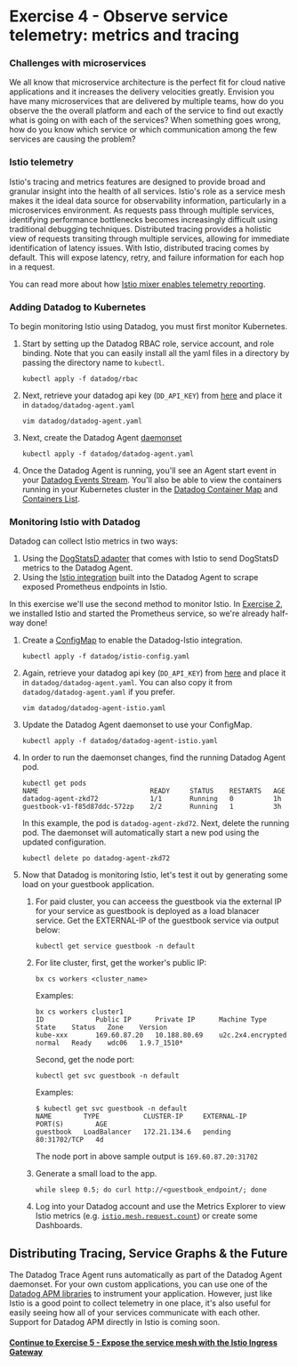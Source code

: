 # Exercise 4 - Observe service telemetry: metrics and tracing

### Challenges with microservices

We all know that microservice architecture is the perfect fit for cloud native applications and it increases the delivery velocities greatly.   Envision you have many microservices that are delivered by multiple teams, how do you observe the the overall platform and each of the service to find out exactly what is going on with each of the services?  When something goes wrong, how do you know which service or which communication among the few services are causing the problem?

### Istio telemetry

Istio's tracing and metrics features are designed to provide broad and granular insight into the health of all services. Istio's role as a service mesh makes it the ideal data source for observability information, particularly in a microservices environment. As requests pass through multiple services, identifying performance bottlenecks becomes increasingly difficult using traditional debugging techniques. Distributed tracing provides a holistic view of requests transiting through multiple services, allowing for immediate identification of latency issues. With Istio, distributed tracing comes by default. This will expose latency, retry, and failure information for each hop in a request.

You can read more about how [Istio mixer enables telemetry reporting](https://istio.io/docs/concepts/policy-and-control/mixer.html).

### Adding Datadog to Kubernetes

To begin monitoring Istio using Datadog, you must first monitor Kubernetes.

1. Start by setting up the Datadog RBAC role, service account, and role binding. Note that you can easily install all the yaml files in a directory by passing the directory name to `kubectl`.
   ```console
   kubectl apply -f datadog/rbac
   ```
2. Next, retrieve your datadog api key (``DD_API_KEY``) from [here](https://app.datadoghq.com/account/settings#agent/kubernetes) and place it in ``datadog/datadog-agent.yaml``

   ```console
   vim datadog/datadog-agent.yaml
   ```

3. Next, create the Datadog Agent [daemonset](https://kubernetes.io/docs/concepts/workloads/controllers/daemonset/)
   ```console
   kubectl apply -f datadog/datadog-agent.yaml
   ```

3. Once the Datadog Agent is running, you'll see an Agent start event in your [Datadog Events Stream](https://app.datadoghq.com/event/stream). You'll also be able to view the containers running in your Kubernetes cluster in the [Datadog Container Map](https://app.datadoghq.com/infrastructure/map?node_type=container) and [Containers List](https://app.datadoghq.com/containers).

### Monitoring Istio with Datadog

Datadog can collect Istio metrics in two ways:

1. Using the [DogStatsD adapter](https://istio.io/docs/reference/config/policy-and-telemetry/adapters/datadog/) that comes with Istio to send DogStatsD metrics to the Datadog Agent.
2. Using the [Istio integration](https://docs.datadoghq.com/integrations/istio/) built into the Datadog Agent to scrape exposed Prometheus endpoints in Istio.

In this exercise we'll use the second method to monitor Istio. In [Exercise 2](../exercise-2/README.md), we installed Istio and started the Prometheus service, so we're already half-way done!

1. Create a [ConfigMap](https://docs.datadoghq.com/agent/basic_agent_usage/kubernetes/#configmap) to enable the Datadog-Istio integration.
   ```console
   kubectl apply -f datadog/istio-config.yaml
   ```
2. Again, retrieve your datadog api key (``DD_API_KEY``) from [here](https://app.datadoghq.com/account/settings#agent/kubernetes) and place it in ``datadog/datadog-agent.yaml``. You can also copy it from ``datadog/datadog-agent.yaml`` if you prefer.

   ```console
   vim datadog/datadog-agent-istio.yaml
   ```

3. Update the Datadog Agent daemonset to use your ConfigMap.
   ```console
   kubectl apply -f datadog/datadog-agent-istio.yaml
   ```

4. In order to run the daemonset changes, find the running Datadog Agent pod.
   ```
   kubectl get pods
   NAME                            READY     STATUS    RESTARTS   AGE
   datadog-agent-zkd72             1/1       Running   0          1h
   guestbook-v1-f85d87ddc-572zp    2/2       Running   1          3h
   ```

   In this example, the pod is `datadog-agent-zkd72`. Next, delete the running pod. The daemonset will automatically start a new pod using the updated configuration.
   ```
   kubectl delete po datadog-agent-zkd72
   ```

4. Now that Datadog is monitoring Istio, let's test it out by generating some load on your guestbook application.

   1. For paid cluster, you can acceess the guestbook via the external IP for your service as guestbook is deployed as a load blanacer service.  Get the EXTERNAL-IP of the guestbook service via output below:
      ```console
      kubectl get service guestbook -n default
      ```

   2. For lite cluster, first, get the worker's public IP:
      ```console
      bx cs workers <cluster_name>
      ```

      Examples:
      ```
      bx cs workers cluster1
      ID             Public IP      Private IP      Machine Type        State    Status   Zone    Version
      kube-xxx       169.60.87.20   10.188.80.69    u2c.2x4.encrypted   normal   Ready    wdc06   1.9.7_1510*
      ```

      Second, get the node port:
      ```console
      kubectl get svc guestbook -n default
      ```

      Examples:
      ```
      $ kubectl get svc guestbook -n default
      NAME        TYPE           CLUSTER-IP     EXTERNAL-IP    PORT(S)        AGE
      guestbook   LoadBalancer   172.21.134.6   pending        80:31702/TCP   4d
      ```

      The node port in above sample output is `169.60.87.20:31702`

   3. Generate a small load to the app.
      ```console
      while sleep 0.5; do curl http://<guestbook_endpoint/; done
      ```

   4. Log into your Datadog account and use the Metrics Explorer to view Istio metrics (e.g. [`istio.mesh.request.count`](https://app.datadoghq.com/metric/explorer?live=true&page=0&exp_metric=istio.mesh.request.count)) or create some Dashboards.

## Distributing Tracing, Service Graphs & the Future

The Datadog Trace Agent runs automatically as part of the Datadog Agent daemonset. For your own custom applications, you can use one of the [Datadog APM libraries](https://docs.datadoghq.com/developers/libraries/#apm-tracing-client-libraries) to instrument your application. However, just like Istio is a good point to collect telemetry in one place, it's also useful for easily seeing how all of your services communicate with each other. Support for Datadog APM directly in Istio is coming soon.

#### [Continue to Exercise 5 - Expose the service mesh with the Istio Ingress Gateway](../exercise-5/README.md)
